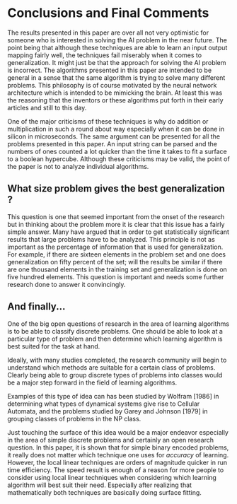 # Conclusions and Final Comments

The results presented in this paper are over all not very optimistic for
someone who is interested in solving the AI problem in the near future.
The point being that although these techniques are able to learn an
input output mapping fairly well, the techniques fail miserably when it
comes to generalization. It might just be that the approach for solving
the AI problem is incorrect. The algorithms presented in this paper are
intended to be general in a sense that the same algorithm is trying to
solve many different problems. This philosophy is of course motivated by
the neural network architecture which is intended to be mimicking the
brain. At least this was the reasoning that the inventors or these
algorithms put forth in their early articles and still to this day.

One of the major criticisms of these techniques is why do addition or
multiplication in such a round about way especially when it can be done
in silicon in microseconds. The same argument can be presented for all
the problems presented in this paper. An input string can be parsed and
the numbers of ones counted a lot quicker than the time it takes to fit
a surface to a boolean hypercube. Although these criticisms may be
valid, the point of the paper is not to analyze individual algorithms.

## What size problem gives the best generalization ?

This question is one that seemed important from the onset of the
research but in thinking about the problem more it is clear that this
issue has a fairly simple answer. Many have argued that in order to get
statistically significant results that large problems have to be
analyzed. This principle is not as important as the percentage of
information that is used for generalization. For example, if there are
sixteen elements in the problem set and one does generalization on fifty
percent of the set; will the results be similar if there are one
thousand elements in the training set and generalization is done on five
hundred elements. This question is important and needs some further
research done to answer it convincingly.

## And finally\...

One of the big open questions of research in the area of learning
algorithms is to be able to classify discrete problems. One should be
able to look at a particular type of problem and then determine which
learning algorithm is best suited for the task at hand.

Ideally, with many studies completed, the research community will begin
to understand which methods are suitable for a certain class of
problems. Clearly being able to group discrete types of problems into
classes would be a major step forward in the field of learning
algorithms.

Examples of this type of idea can has been studied by Wolfram \[1986\]
in determining what types of dynamical systems give rise to Cellular
Automata, and the problems studied by Garey and Johnson \[1979\] in
grouping classes of problems in the NP class.

Just touching the surface of this idea would be a major endeavor
especially in the area of simple discrete problems and certainly an open
research question. In this paper, it is shown that for simple binary
encoded problems, it really does not matter which technique one uses for
*accuracy* of learning. However, the local linear techniques are orders
of magnitude quicker in run time efficiency. The speed result is enough
of a reason for more people to consider using local linear techniques
when considering which learning algorithm will best suit their need.
Especially after realizing that mathematically both techniques are
basically doing surface fitting.
